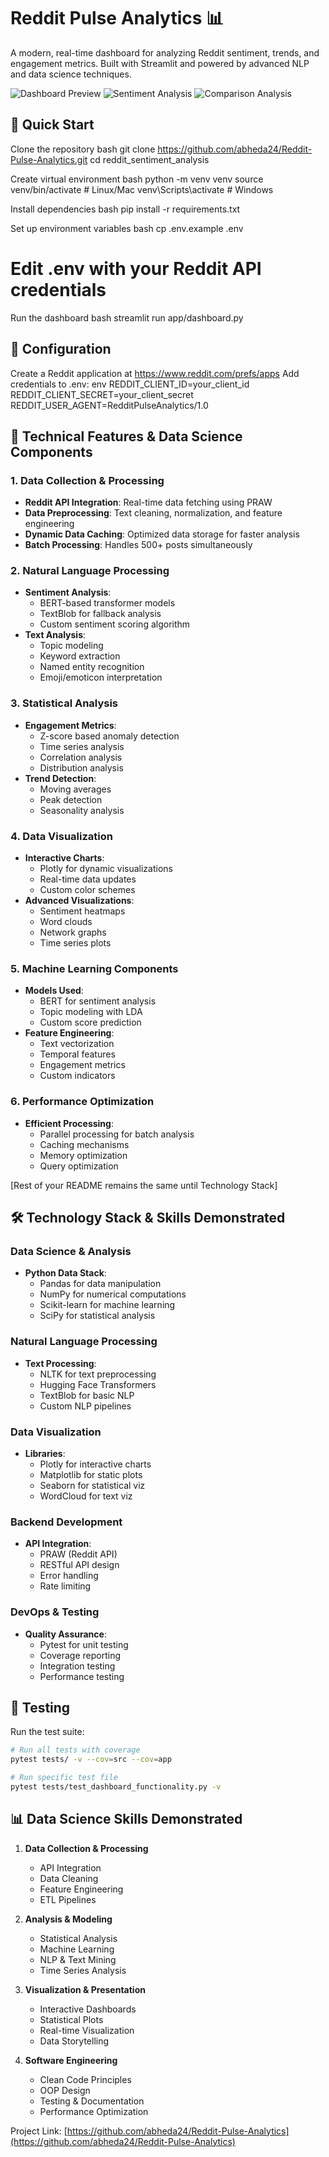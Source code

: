 # Reddit Pulse Analytics 📊

A modern, real-time dashboard for analyzing Reddit sentiment, trends, and engagement metrics. Built with Streamlit and powered by advanced NLP and data science techniques.

![Dashboard Preview](app/assets/images/screenshots/1.png)
![Sentiment Analysis](app/assets/images/screenshots/2.png)
![Comparison Analysis](app/assets/images/screenshots/3.png)

## 🚀 Quick Start

Clone the repository
bash
git clone https://github.com/abheda24/Reddit-Pulse-Analytics.git
cd reddit_sentiment_analysis

Create virtual environment
bash
python -m venv venv
source venv/bin/activate  # Linux/Mac
venv\Scripts\activate     # Windows

Install dependencies
bash
pip install -r requirements.txt

Set up environment variables
bash
cp .env.example .env
# Edit .env with your Reddit API credentials

Run the dashboard
bash
streamlit run app/dashboard.py

## 🔧 Configuration

Create a Reddit application at https://www.reddit.com/prefs/apps
Add credentials to .env: env
REDDIT_CLIENT_ID=your_client_id
REDDIT_CLIENT_SECRET=your_client_secret
REDDIT_USER_AGENT=RedditPulseAnalytics/1.0

## 🌟 Technical Features & Data Science Components

### 1. Data Collection & Processing
- **Reddit API Integration**: Real-time data fetching using PRAW
- **Data Preprocessing**: Text cleaning, normalization, and feature engineering
- **Dynamic Data Caching**: Optimized data storage for faster analysis
- **Batch Processing**: Handles 500+ posts simultaneously

### 2. Natural Language Processing
- **Sentiment Analysis**: 
  - BERT-based transformer models
  - TextBlob for fallback analysis
  - Custom sentiment scoring algorithm
- **Text Analysis**:
  - Topic modeling
  - Keyword extraction
  - Named entity recognition
  - Emoji/emoticon interpretation

### 3. Statistical Analysis
- **Engagement Metrics**:
  - Z-score based anomaly detection
  - Time series analysis
  - Correlation analysis
  - Distribution analysis
- **Trend Detection**:
  - Moving averages
  - Peak detection
  - Seasonality analysis

### 4. Data Visualization
- **Interactive Charts**: 
  - Plotly for dynamic visualizations
  - Real-time data updates
  - Custom color schemes
- **Advanced Visualizations**:
  - Sentiment heatmaps
  - Word clouds
  - Network graphs
  - Time series plots

### 5. Machine Learning Components
- **Models Used**:
  - BERT for sentiment analysis
  - Topic modeling with LDA
  - Custom score prediction
- **Feature Engineering**:
  - Text vectorization
  - Temporal features
  - Engagement metrics
  - Custom indicators

### 6. Performance Optimization
- **Efficient Processing**:
  - Parallel processing for batch analysis
  - Caching mechanisms
  - Memory optimization
  - Query optimization

[Rest of your README remains the same until Technology Stack]

## 🛠️ Technology Stack & Skills Demonstrated

### Data Science & Analysis
- **Python Data Stack**: 
  - Pandas for data manipulation
  - NumPy for numerical computations
  - Scikit-learn for machine learning
  - SciPy for statistical analysis

### Natural Language Processing
- **Text Processing**:
  - NLTK for text preprocessing
  - Hugging Face Transformers
  - TextBlob for basic NLP
  - Custom NLP pipelines

### Data Visualization
- **Libraries**:
  - Plotly for interactive charts
  - Matplotlib for static plots
  - Seaborn for statistical viz
  - WordCloud for text viz

### Backend Development
- **API Integration**:
  - PRAW (Reddit API)
  - RESTful API design
  - Error handling
  - Rate limiting

### DevOps & Testing
- **Quality Assurance**:
  - Pytest for unit testing
  - Coverage reporting
  - Integration testing
  - Performance testing

## 🧪 Testing

Run the test suite:
```bash
# Run all tests with coverage
pytest tests/ -v --cov=src --cov=app

# Run specific test file
pytest tests/test_dashboard_functionality.py -v
```

## 📊 Data Science Skills Demonstrated

1. **Data Collection & Processing**
   - API Integration
   - Data Cleaning
   - Feature Engineering
   - ETL Pipelines

2. **Analysis & Modeling**
   - Statistical Analysis
   - Machine Learning
   - NLP & Text Mining
   - Time Series Analysis

3. **Visualization & Presentation**
   - Interactive Dashboards
   - Statistical Plots
   - Real-time Visualization
   - Data Storytelling

4. **Software Engineering**
   - Clean Code Principles
   - OOP Design
   - Testing & Documentation
   - Performance Optimization

Project Link: [https://github.com/abheda24/Reddit-Pulse-Analytics](https://github.com/abheda24/Reddit-Pulse-Analytics)
